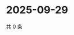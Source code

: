 # 2025-09-29

共 0 条

<!-- BEGIN ZHIHUVIDEO -->
<!-- 最后更新时间 Mon Sep 29 2025 18:12:49 GMT+0800 (China Standard Time) -->

<!-- END ZHIHUVIDEO -->
